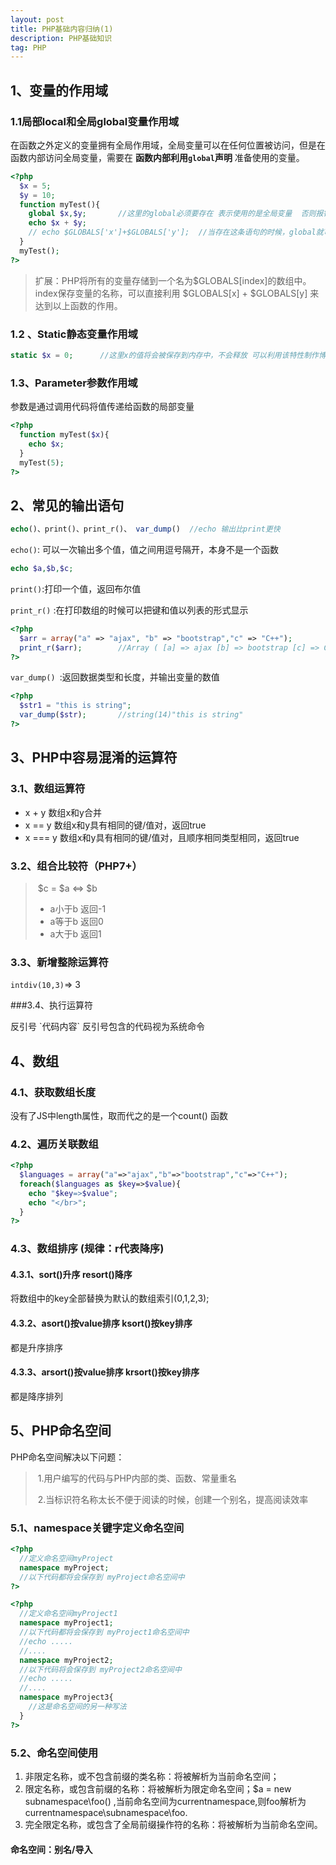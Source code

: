 ```yaml
---
layout: post
title: PHP基础内容归纳(1)
description: PHP基础知识
tag: PHP
---
```


## 1、变量的作用域 

### 1.1局部local和全局global变量作用域

在函数之外定义的变量拥有全局作用域，全局变量可以在任何位置被访问，但是在函数内部访问全局变量，需要在 **函数内部利用`global`声明** 准备使用的变量。

```php
<?php
  $x = 5;
  $y = 10;
  function myTest(){
    global $x,$y;		//这里的global必须要存在 表示使用的是全局变量  否则报错
    echo $x + $y;
    // echo $GLOBALS['x']+$GLOBALS['y'];  //当存在这条语句的时候，global就可以省略
  }
  myTest();
?>
```

> 扩展：PHP将所有的变量存储到一个名为$GLOBALS[index]的数组中。index保存变量的名称，可以直接利用 \$GLOBALS[x] + \$GLOBALS[y] 来达到以上函数的作用。

### 1.2 、Static静态变量作用域

```php
static $x = 0;		//这里x的值将会被保存到内存中，不会释放 可以利用该特性制作博客访问量统计
```

### 1.3、Parameter参数作用域

参数是通过调用代码将值传递给函数的局部变量

```	php
<?php
  function myTest($x){
    echo $x;
  }
  myTest(5);
?>
```

## 2、常见的输出语句

```php
echo()、print()、print_r()、 var_dump()  //echo 输出比print更快
```

`echo()`: 可以一次输出多个值，值之间用逗号隔开，本身不是一个函数

```php
echo $a,$b,$c;
```

`print()`:打印一个值，返回布尔值

`print_r()` :在打印数组的时候可以把键和值以列表的形式显示

```php
<?php
  $arr = array("a" => "ajax", "b" => "bootstrap","c" => "C++");
  print_r($arr);		//Array ( [a] => ajax [b] => bootstrap [c] => C++ )
?>
```

`var_dump() `:返回数据类型和长度，并输出变量的数值

```php
<?php
  $str1 = "this is string";
  var_dump($str);		//string(14)"this is string"
?>
```

## 3、PHP中容易混淆的运算符

### 3.1、数组运算符

* x + y		数组x和y合并
* x ==  y              数组x和y具有相同的键/值对，返回true
* x === y             数组x和y具有相同的键/值对，且顺序相同类型相同，返回true

### 3.2、组合比较符（PHP7+）

> ​	$c = \$a <=> \$b   
>
> * a小于b   返回-1
> * a等于b   返回0
> * a大于b   返回1

### 3.3、新增整除运算符

`intdiv(10,3)`=>	3

###3.4、执行运算符

反引号 \`代码内容\`  反引号包含的代码视为系统命令  

## 4、数组

### 4.1、获取数组长度

没有了JS中length属性，取而代之的是一个count() 函数

### 4.2、遍历关联数组

```php
<?php
  $languages = array("a"=>"ajax","b"=>"bootstrap","c"=>"C++");
  foreach($languages as $key=>$value){
    echo "$key=>$value";
    echo "</br>";
  }
?>
```

### 4.3、数组排序  (规律：r代表降序)

#### 4.3.1、sort()升序  resort()降序

将数组中的key全部替换为默认的数组索引(0,1,2,3);

#### 4.3.2、asort()按value排序      ksort()按key排序

都是升序排序

#### 4.3.3、arsort()按value排序	krsort()按key排序

都是降序排列

## 5、PHP命名空间

PHP命名空间解决以下问题：

> ​	1.用户编写的代码与PHP内部的类、函数、常量重名
>
> ​	2.当标识符名称太长不便于阅读的时候，创建一个别名，提高阅读效率

### 5.1、namespace关键字定义命名空间

```php
<?php 
  //定义命名空间myProject
  namespace myProject;
  //以下代码都将会保存到 myProject命名空间中
?>
```

```php
<?php 
  //定义命名空间myProject1
  namespace myProject1;
  //以下代码都将会保存到 myProject1命名空间中
  //echo .....
  //....
  namespace myProject2;
  //以下代码将会保存到 myProject2命名空间中
  //echo .....
  //....
  namespace myProject3{
    //这是命名空间的另一种写法
  }
?>
```

### 5.2、命名空间使用

1. 非限定名称，或不包含前缀的类名称：将被解析为当前命名空间；
2. 限定名称，或包含前缀的名称：将被解析为限定命名空间；$a = new subnamespace\foo() ,当前命名空间为currentnamespace,则foo解析为currentnamespace\subnamespace\foo.
3. 完全限定名称，或包含了全局前缀操作符的名称：将被解析为当前命名空间。

#### 命名空间：别名/导入









